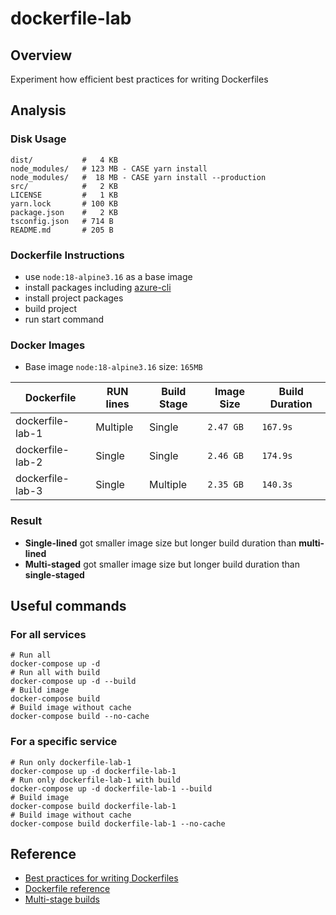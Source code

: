 # dockerfile-lab

## Overview

Experiment how efficient best practices for writing Dockerfiles

## Analysis

### Disk Usage

```shell
dist/           #   4 KB
node_modules/   # 123 MB - CASE yarn install
node_modules/   #  18 MB - CASE yarn install --production
src/            #   2 KB
LICENSE         #   1 KB
yarn.lock       # 100 KB
package.json    #   2 KB
tsconfig.json   # 714 B
README.md       # 205 B
```

### Dockerfile Instructions

* use `node:18-alpine3.16` as a base image
* install packages including [azure-cli](https://pypi.org/project/azure-cli/)
* install project packages
* build project
* run start command

### Docker Images

* Base image `node:18-alpine3.16` size: `165MB`

| Dockerfile       | RUN lines | Build Stage | Image Size | Build Duration |
|------------------|-----------|-------------|------------|----------------|
| dockerfile-lab-1 | Multiple  | Single      | `2.47 GB`  | `167.9s`       |
| dockerfile-lab-2 | Single    | Single      | `2.46 GB`  | `174.9s`       |
| dockerfile-lab-3 | Single    | Multiple    | `2.35 GB`  | `140.3s`       |

### Result

* **Single-lined** got smaller image size but longer build duration than **multi-lined**
* **Multi-staged** got smaller image size but longer build duration than **single-staged**

## Useful commands

### For all services

```shell
# Run all 
docker-compose up -d
# Run all with build
docker-compose up -d --build
# Build image
docker-compose build
# Build image without cache
docker-compose build --no-cache
```

### For a specific service

```shell
# Run only dockerfile-lab-1
docker-compose up -d dockerfile-lab-1
# Run only dockerfile-lab-1 with build
docker-compose up -d dockerfile-lab-1 --build
# Build image
docker-compose build dockerfile-lab-1
# Build image without cache
docker-compose build dockerfile-lab-1 --no-cache
```

## Reference

* [Best practices for writing Dockerfiles](https://docs.docker.com/develop/develop-images/dockerfile_best-practices)
* [Dockerfile reference](https://docs.docker.com/engine/reference/builder/)
* [Multi-stage builds](https://docs.docker.com/build/building/multi-stage/)
